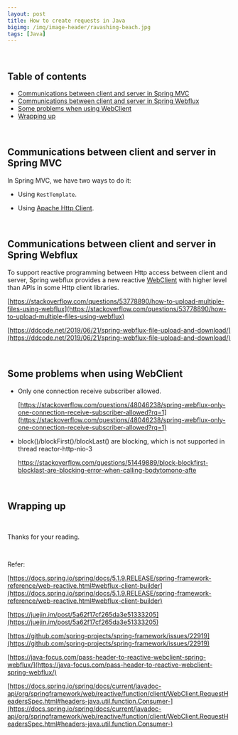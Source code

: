 ```yaml
---
layout: post
title: How to create requests in Java
bigimg: /img/image-header/ravashing-beach.jpg
tags: [Java]
---
```





<br>

## Table of contents
- [Communications between client and server in Spring MVC](#communication-between-client-and-server-in-spring-mvc)
- [Communications between client and server in Spring Webflux](#communication-between-client-and-server-in-spring-webflux)
- [Some problems when using WebClient](#some-problems-when-using-webclient)
- [Wrapping up](#wrapping-up)

<br>

## Communications between client and server in Spring MVC
In Spring MVC, we have two ways to do it:
- Using ```RestTemplate```.


- Using [Apache Http Client](https://hc.apache.org/httpclient-3.x/).


<br>

## Communications between client and server in Spring Webflux
To support reactive programming between Http access between client and server, Spring webflux provides a new reactive [WebClient](https://docs.spring.io/spring/docs/current/javadoc-api/org/springframework/web/reactive/function/client/WebClient.html) with higher level than APIs in some Http client libraries.



[https://stackoverflow.com/questions/53778890/how-to-upload-multiple-files-using-webflux](https://stackoverflow.com/questions/53778890/how-to-upload-multiple-files-using-webflux)


[https://ddcode.net/2019/06/21/spring-webflux-file-upload-and-download/](https://ddcode.net/2019/06/21/spring-webflux-file-upload-and-download/)

<br>

## Some problems when using WebClient
- Only one connection receive subscriber allowed.

    [https://stackoverflow.com/questions/48046238/spring-webflux-only-one-connection-receive-subscriber-allowed?rq=1](https://stackoverflow.com/questions/48046238/spring-webflux-only-one-connection-receive-subscriber-allowed?rq=1)

- block()/blockFirst()/blockLast() are blocking, which is not supported in thread reactor-http-nio-3

    https://stackoverflow.com/questions/51449889/block-blockfirst-blocklast-are-blocking-error-when-calling-bodytomono-afte


<br>

## Wrapping up




<br>

Thanks for your reading.

<br>

Refer:

[https://docs.spring.io/spring/docs/5.1.9.RELEASE/spring-framework-reference/web-reactive.html#webflux-client-builder](https://docs.spring.io/spring/docs/5.1.9.RELEASE/spring-framework-reference/web-reactive.html#webflux-client-builder)

[https://juejin.im/post/5a62f17cf265da3e51333205](https://juejin.im/post/5a62f17cf265da3e51333205)

[https://github.com/spring-projects/spring-framework/issues/22919](https://github.com/spring-projects/spring-framework/issues/22919)

[https://java-focus.com/pass-header-to-reactive-webclient-spring-webflux/](https://java-focus.com/pass-header-to-reactive-webclient-spring-webflux/)

[https://docs.spring.io/spring/docs/current/javadoc-api/org/springframework/web/reactive/function/client/WebClient.RequestHeadersSpec.html#headers-java.util.function.Consumer-](https://docs.spring.io/spring/docs/current/javadoc-api/org/springframework/web/reactive/function/client/WebClient.RequestHeadersSpec.html#headers-java.util.function.Consumer-)

